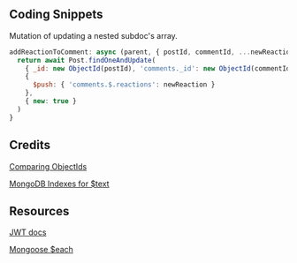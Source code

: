 ## Coding Snippets

Mutation of updating a nested subdoc's array.
```js
addReactionToComment: async (parent, { postId, commentId, ...newReaction }) => {
  return await Post.findOneAndUpdate(
    { _id: new ObjectId(postId), 'comments._id': new ObjectId(commentId) },
    {
      $push: { 'comments.$.reactions': newReaction }
    },
    { new: true }
  )
}
```

## Credits

[Comparing ObjectIds](https://futurestud.io/tutorials/mongodb-how-to-compare-objectids-in-node-js)

[MongoDB Indexes for $text](https://stackoverflow.com/a/59922531)

## Resources 

[JWT docs](https://www.npmjs.com/package/jsonwebtoken)

[Mongoose $each](https://www.mongodb.com/docs/manual/reference/operator/update/push/)